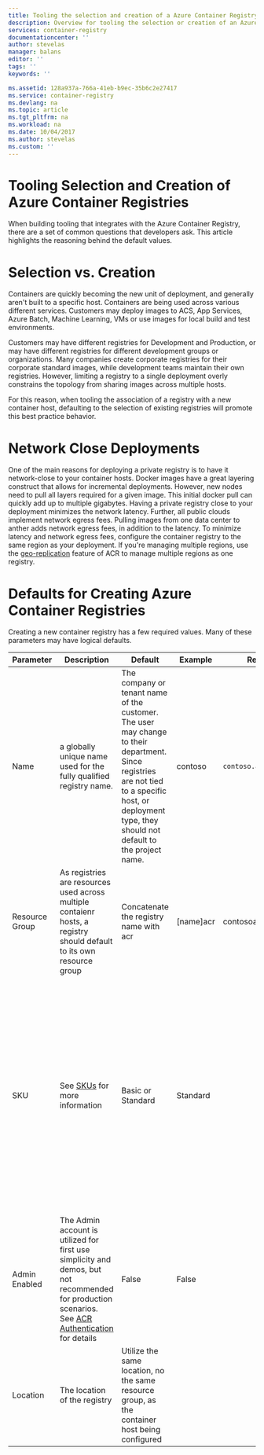 ```yaml
---
title: Tooling the selection and creation of a Azure Container Registry | Microsoft Docs
description: Overview for tooling the selection or creation of an Azure Container Registry.
services: container-registry
documentationcenter: ''
author: stevelas
manager: balans
editor: ''
tags: ''
keywords: ''

ms.assetid: 128a937a-766a-41eb-b9ec-35b6c2e27417
ms.service: container-registry
ms.devlang: na
ms.topic: article
ms.tgt_pltfrm: na
ms.workload: na
ms.date: 10/04/2017
ms.author: stevelas
ms.custom: ''
---
```

# Tooling Selection and Creation of Azure Container Registries
When building tooling that integrates with the Azure Container Registry, there are a set of common questions that developers ask. This article highlights the reasoning behind the default values.

# Selection vs. Creation
Containers are quickly becoming the new unit of deployment, and generally aren't built to a specific host. Containers are being used across various different services. Customers may deploy images to ACS, App Services, Azure Batch, Machine Learning, VMs or use images for local build and test environments. 

Customers may have different registries for Development and Production, or may have different registries for different development groups or organizations. Many companies create corporate registries for their corporate standard images, while development teams maintain their own registries. However, limiting a registry to a single deployment overly constrains the topology from sharing images across multiple hosts. 

For this reason, when tooling the association of a registry with a new container host, defaulting to the selection of existing registries will promote this best practice behavior. 

# Network Close Deployments
One of the main reasons for deploying a private registry is to have it network-close to your container hosts.
Docker images have a great layering construct that allows for incremental deployments. However, new nodes need to pull all layers required for a given image. This initial docker pull can quickly add up to multiple gigabytes. Having a private registry close to your deployment minimizes the network latency. 
Further, all public clouds implement network egress fees. Pulling images from one data center to anther adds network egress fees, in addition to the latency. 
To minimize latency and network egress fees, configure the container registry to the same region as your deployment. If you're managing multiple regions, use the [geo-replication](container-registry-overview-geo-replication.md) feature of ACR to manage multiple regions as one registry.

# Defaults for Creating Azure Container Registries
Creating a new container registry has a few required values. Many of these parameters may have logical defaults.

| Parameter | Description | Default | Example | Result | Note |
|---|---|---|---|---|---|
| Name | a globally unique name used for the fully qualified registry name. | The company or tenant name of the customer. The user may change to their department. Since registries are not tied to a specific host, or deployment type, they should not default to the project name. | contoso |```contoso.azurecr.io``` | Use the Check Registry [cli](https://docs.microsoft.com/cli/azure/acr?view=azure-cli-latest#az_acr_check_name) or [REST API](https://docs.microsoft.com/en-us/rest/api/containerregistry/Registries/CheckNameAvailability)
| Resource Group | As registries are resources used across multiple contaienr hosts, a registry should default to its own resource group | Concatenate the registry name with acr | [name]acr | contosoacr
| SKU | See [SKUs](container-registry-skus.md) for more information | Basic or Standard | Standard | | Converting from one SKU to another is as simple as calling the ```az update --sku``` cli, or updating in the Azure portal. If targeting a demo walkthrough, you may want to minimize costs with Basic. For team or production deployments, choose Standard |
| Admin Enabled | The Admin account is utilized for first use simplicity and demos, but not recommended for production scenarios. See [ACR Authentication](container-registry-authentication.md) for details | False | False | |
| Location | The location of the registry | Utilize the same location, no the same resource group, as the container host being configured | | |
 

